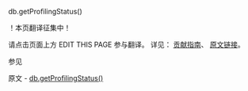  db.getProfilingStatus()

 ！本页翻译征集中！

请点击页面上方 EDIT THIS PAGE 参与翻译。
详见：
[贡献指南]( https://github.com/JinMuInfo/MongoDB-Manual-zh/blob/master/CONTRIBUTING.md )、
[原文链接](  https://docs.mongodb.com/manual/reference/method/db.getProfilingStatus/  )。

 参见

原文 - [db.getProfilingStatus()]( https://docs.mongodb.com/manual/reference/method/db.getProfilingStatus/ )

